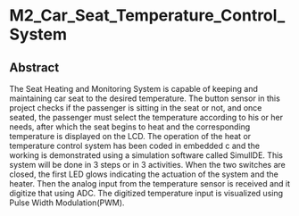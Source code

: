 # M2_Car_Seat_Temperature_Control_System
## Abstract
The Seat Heating and Monitoring System is capable of keeping and maintaining car seat to the desired temperature. The button sensor in this project checks if the passenger is sitting in the seat or not, and once seated, the passenger must select the temperature according to his or her needs, after which the seat begins to heat and the corresponding temperature is displayed on the LCD. The operation of the heat or temperature control system has been coded in embedded c and the working is demonstrated using a simulation software called SimulIDE. This system will be done in 3 steps or in 3 activities. When the two switches are closed, the first LED glows indicating the actuation of the system and the heater. Then the analog input from the temperature sensor is received and it digitize that using ADC. The digitized temperature input is visualized using Pulse Width Modulation(PWM).
